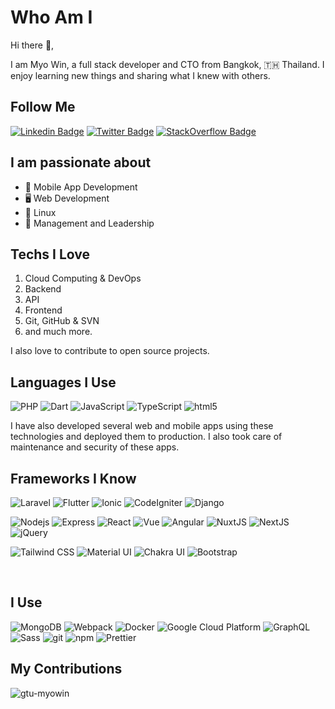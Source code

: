 # Who Am I

Hi there 👋,

I am Myo Win, a full stack developer and CTO from Bangkok, 🇹🇭 Thailand. I enjoy learning new things and sharing what I knew with others.

## Follow Me

[![Linkedin Badge](https://img.shields.io/badge/-Myo%20Win-blue?style=flat-square&logo=Linkedin&logoColor=white&link=https://www.linkedin.com/in/myo-win)](https://www.linkedin.com/in/myo-win)
[![Twitter Badge](https://img.shields.io/badge/-M%20Win-1DA1F2?style=flat-square&logo=Twitter&logoColor=white&link=https://twitter.com/mw_optimizr)](https://twitter.com/mw_optimizr)
[![StackOverflow Badge](https://img.shields.io/badge/-Myo%20Win-FE7A16?style=flat-square&logo=StackOverflow&logoColor=white&link=https://stackoverflow.com/users)](https://stackoverflow.com/users/2218290/myo-win)

## I am passionate about

- 📱 Mobile App Development
- 🖥 Web Development
- 🐧 Linux
- 💼 Management and Leadership

## Techs I Love

1. Cloud Computing & DevOps
1. Backend
1. API
1. Frontend
1. Git, GitHub & SVN
1. and much more.

I also love to contribute to open source projects.

## Languages I Use

<p>
<img alt="PHP" src="https://img.shields.io/badge/-PHP-777BB4?style=flat-square&logo=php&logoColor=white" />
<img alt="Dart" src="https://img.shields.io/badge/-Dart-0175C2?style=flat-square&logo=dart&logoColor=white" />
<img alt="JavaScript" src="https://img.shields.io/badge/-JavaScript-yellow?style=flat-square&logo=javascript&logoColor=black" />
<img alt="TypeScript" src="https://img.shields.io/badge/-TypeScript-007ACC?style=flat-square&logo=typescript&logoColor=white" />
<img alt="html5" src="https://img.shields.io/badge/-HTML5-E34F26?style=flat-square&logo=html5&logoColor=white" />
</p>

I have also developed several web and mobile apps using these technologies and deployed them to production. I also took care of maintenance and security of these apps.

## Frameworks I Know

<p>
<img alt="Laravel" src="https://img.shields.io/badge/-Laravel-FF2D20?style=flat-square&logo=laravel&logoColor=white" />
<img alt="Flutter" src="https://img.shields.io/badge/-Flutter-02569B?style=flat-square&logo=flutter&logoColor=white" />
<img alt="Ionic" src="https://img.shields.io/badge/-Ionic-3880FF?style=flat-square&logo=ionic&logoColor=white" />
<img alt="CodeIgniter" src="https://img.shields.io/badge/-CodeIgniter-EF4223?style=flat-square&logo=codeigniter&logoColor=white" />
<img alt="Django" src="https://img.shields.io/badge/-Django-092E20?style=flat-square&logo=django&logoColor=white" />
</p>

<p>
<img alt="Nodejs" src="https://img.shields.io/badge/-Nodejs-43853d?style=flat-square&logo=Node.js&logoColor=white" />
<img alt="Express" src="https://img.shields.io/badge/-Express-000000?style=flat-square&logo=express&logoColor=white" />
<img alt="React" src="https://img.shields.io/badge/-React-45b8d8?style=flat-square&logo=react&logoColor=white" />
<img alt="Vue" src="https://img.shields.io/badge/-Vue-4FC08D?style=flat-square&logo=vue.js&logoColor=white" />
<img alt="Angular" src="https://img.shields.io/badge/-Angular-DD0031?style=flat-square&logo=angular&logoColor=white" />
<img alt="NuxtJS" src="https://img.shields.io/badge/-NuxtJS-00C58E?style=flat-square&logo=nuxt.js&logoColor=white" />
<img alt="NextJS" src="https://img.shields.io/badge/-NextJS-000000?style=flat-square&logo=next.js&logoColor=white" />
<img alt="jQuery" src="https://img.shields.io/badge/-jQuery-0769AD?style=flat-square&logo=jquery&logoColor=white" />
</p>

<p>
<img alt="Tailwind CSS" src="https://img.shields.io/badge/-Tailwind%20CSS-38B2AC?style=flat-square&logo=tailwind-css&logoColor=white" />
<img alt="Material UI" src="https://img.shields.io/badge/-Material%20UI-0081CB?style=flat-square&logo=material-ui&logoColor=white" />
<img alt="Chakra UI" src="https://img.shields.io/badge/-Chakra%20UI-319795?style=flat-square&logo=chakra-ui&logoColor=white" />
<img alt="Bootstrap" src="https://img.shields.io/badge/-Bootstrap-563D7C?style=flat-square&logo=bootstrap&logoColor=white" />
</p>

<br />

## I Use

<p>
<img alt="MongoDB" src="https://img.shields.io/badge/-MongoDB-13aa52?style=flat-square&logo=mongodb&logoColor=white" />
<img alt="Webpack" src="https://img.shields.io/badge/-Webpack-8DD6F9?style=flat-square&logo=webpack&logoColor=white" />
<img alt="Docker" src="https://img.shields.io/badge/-Docker-46a2f1?style=flat-square&logo=docker&logoColor=white" />
<img alt="Google Cloud Platform" src="https://img.shields.io/badge/-Google_Cloud_Platform-1a73e8?style=flat-square&logo=google-cloud&logoColor=white" />
<img alt="GraphQL" src="https://img.shields.io/badge/-GraphQL-E10098?style=flat-square&logo=graphql&logoColor=white" />
<img alt="Sass" src="https://img.shields.io/badge/-Sass-CC6699?style=flat-square&logo=sass&logoColor=white" />
<img alt="git" src="https://img.shields.io/badge/-Git-F05032?style=flat-square&logo=git&logoColor=white" />
<img alt="npm" src="https://img.shields.io/badge/-NPM-CB3837?style=flat-square&logo=npm&logoColor=white" />
<img alt="Prettier" src="https://img.shields.io/badge/-Prettier-F7B93E?style=flat-square&logo=prettier&logoColor=white" />
</p>

## My Contributions

<img src="https://github-readme-stats.vercel.app/api?username=gtu-myowin&show_icons=true&theme=gotham" alt="gtu-myowin" />
